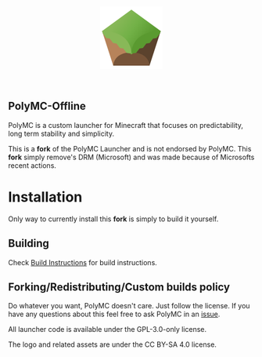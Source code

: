 <p align="center">
  <img src="./program_info/launcher_icon.svg" alt="PolyMC logo"/>
</p>
<br>

## **PolyMC-Offline**

PolyMC is a custom launcher for Minecraft that focuses on predictability, long term stability and simplicity.

This is a **fork** of the PolyMC Launcher and is not endorsed by PolyMC. 
This **fork** simply remove's DRM (Microsoft) and was made because of Microsofts recent actions.


# Installation

Only way to currently install this **fork** is simply to build it yourself.


## Building

Check [Build Instructions](./build-instructions.md) for build instructions.

## Forking/Redistributing/Custom builds policy

Do whatever you want, PolyMC doesn't care. Just follow the license. If you have any questions about this feel free to ask PolyMC in an [issue](https://github.com/PolyMC/PolyMC/issues).

All launcher code is available under the GPL-3.0-only license.
  
The logo and related assets are under the CC BY-SA 4.0 license.
